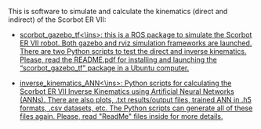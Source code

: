This is software to simulate and calculate the kinematics (direct and indirect) of the Scorbot ER VII:

- <ins>scorbot_gazebo_tf<\ins>: this is a ROS package to simulate the Scorbot ER VII robot. Both gazebo and rviz simulation frameworks are launched. There are two Python scripts to test the direct and inverse kinematics. Please, read the README.pdf for installing and launching the “scorbot_gazebo_tf” package in a Ubuntu computer.

- <ins>inverse_kinematics_ANN<\ins>: Python scripts for calculating the Scorbot ER VII Inverse Kinematics using Artificial Neural Networks (ANNs). There are also plots, .txt results/output files, trained ANN in .h5 formats, .csv datasets, etc. The Python scripts can generate all of these files again. Please, read "ReadMe" files inside for more details.
